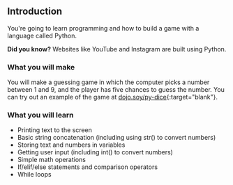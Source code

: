 ## Introduction


You're going to learn programming and how to build a game with a language called Python.

**Did you know?**
Websites like YouTube and Instagram are built using Python.

### What you will make

You will make a guessing game in which the computer picks a number between 1 and 9, and the player has five chances to guess the number. You can try out an example of the game at [dojo.soy/py-dice](http://dojo.soy/py-dice){:target="blank"}.

<!-- <div class="trinket">
  <iframe allowtransparency="true" width="485" height="402" src="https://trinket.io/embed/python/9e104001e7?outputOnly=true&start=result" frameborder="0"></iframe>
</div> -->

<!-- <div class="trinket">
  <iframe allowtransparency="true" width="485" height="402" src="https://repl.it/@CDF/Number-Guessing-Game?lite=true" frameborder="0"></iframe>
</div> -->

### What you will learn

+ Printing text to the screen
+ Basic string concatenation (including using str() to convert numbers)
+ Storing text and numbers in variables
+ Getting user input (including int() to convert numbers)
+ Simple math operations
+ If/elif/else statements and comparison operators 
+ While loops

